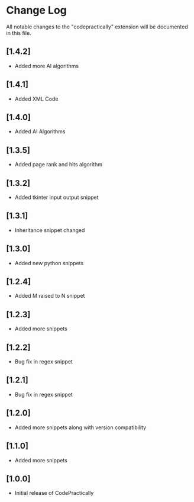 # Change Log

All notable changes to the "codepractically" extension will be documented in this file.

## [1.4.2]

- Added more AI algorithms

## [1.4.1]

- Added XML Code

## [1.4.0]

- Added AI Algorithms

## [1.3.5]

- Added page rank and hits algorithm

## [1.3.2]

- Added tkinter input output snippet

## [1.3.1]

- Inheritance snippet changed

## [1.3.0]

- Added new python snippets

## [1.2.4]

- Added M raised to N snippet

## [1.2.3]

- Added more snippets

## [1.2.2]

- Bug fix in regex snippet

## [1.2.1]

- Bug fix in regex snippet

## [1.2.0]

- Added more snippets along with version compatibility

## [1.1.0]

- Added more snippets

## [1.0.0]

- Initial release of CodePractically